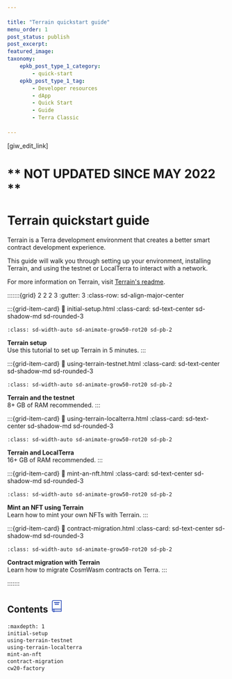 ```yaml
---

title: "Terrain quickstart guide"
menu_order: 1
post_status: publish
post_excerpt: 
featured_image: 
taxonomy:
    epkb_post_type_1_category:
        - quick-start
    epkb_post_type_1_tag:
        - Developer resources
        - dApp
        - Quick Start
		- Guide
        - Terra Classic

---
```

<p>[giw_edit_link]</p>

# ** NOT UPDATED SINCE MAY 2022 **

# Terrain quickstart guide

Terrain is a Terra development environment that creates a better smart contract development experience.

This guide will walk you through setting up your environment, installing Terrain, and using the testnet or LocalTerra to interact with a network.

For more information on Terrain, visit [Terrain's readme](https://github.com/terra-money/terrain#readme).

:::::::{grid} 2 2 2 3
:gutter: 3
:class-row: sd-align-major-center

:::{grid-item-card}
:link: initial-setup.html
:class-card: sd-text-center sd-shadow-md sd-rounded-3
```{image} /img/terrain.png
:class: sd-width-auto sd-animate-grow50-rot20 sd-pb-2
```
**Terrain setup**  
Use this tutorial to set up Terrain in 5 minutes.
:::

:::{grid-item-card}
:link: using-terrain-testnet.html
:class-card: sd-text-center sd-shadow-md sd-rounded-3
```{image} /img/icon_node.svg
:class: sd-width-auto sd-animate-grow50-rot20 sd-pb-2
```
**Terrain and the testnet**  
8+ GB of RAM recommended. 
:::

:::{grid-item-card}
:link: using-terrain-localterra.html
:class-card: sd-text-center sd-shadow-md sd-rounded-3
```{image} /img/LocalTerra.svg
:class: sd-width-auto sd-animate-grow50-rot20 sd-pb-2
```
**Terrain and LocalTerra**  
16+ GB of RAM recommended.
:::

:::{grid-item-card}
:link: mint-an-nft.html
:class-card: sd-text-center sd-shadow-md sd-rounded-3
```{image} /img/bullet_terra.svg
:class: sd-width-auto sd-animate-grow50-rot20 sd-pb-2
```
**Mint an NFT using Terrain**  
Learn how to mint your own NFTs with Terrain. 
:::

:::{grid-item-card}
:link: contract-migration.html
:class-card: sd-text-center sd-shadow-md sd-rounded-3
```{image} /img/icon_smartcontract.svg
:class: sd-width-auto sd-animate-grow50-rot20 sd-pb-2
```
**Contract migration with Terrain**  
Learn how to migrate CosmWasm contracts on Terra. 
:::

:::::::

## Contents <img src="/img/Glossary.svg" height="30px">

```{toctree}
:maxdepth: 1
initial-setup
using-terrain-testnet
using-terrain-localterra
mint-an-nft
contract-migration
cw20-factory

```
